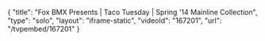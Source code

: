 {
    "title": "Fox BMX Presents | Taco Tuesday | Spring '14 Mainline Collection",
    "type": "solo",
    "layout": "iframe-static",
    "videoId": "167201",
    "url": "\/tvpembed\/167201"
}